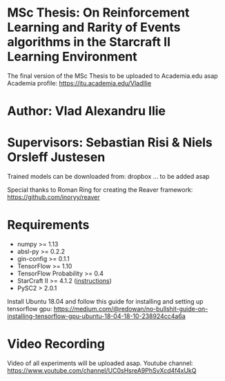 # MSc Thesis: On Reinforcement Learning and Rarity of Events algorithms in the Starcraft II Learning Environment

The final version of the MSc Thesis to be uploaded to Academia.edu asap
Academia profile: https://itu.academia.edu/VladIlie

# Author: Vlad Alexandru Ilie
# Supervisors: Sebastian Risi & Niels Orsleff Justesen

Trained models can be downloaded from: dropbox ... to be added asap


Special thanks to Roman Ring for creating the Reaver framework:
https://github.com/inoryy/reaver

# Requirements

* numpy >= 1.13
* absl-py >= 0.2.2
* gin-config >= 0.1.1
* TensorFlow >= 1.10
* TensorFlow Probability >= 0.4
* StarCraft II >= 4.1.2 ([instructions](https://github.com/Blizzard/s2client-proto#downloads))
* PySC2 > 2.0.1

Install Ubuntu 18.04 and follow this guide for installing and setting up tensorflow gpu: https://medium.com/@redowan/no-bullshit-guide-on-installing-tensorflow-gpu-ubuntu-18-04-18-10-238924cc4a6a

# Video Recording

Video of all experiments will be uploaded asap.
Youtube channel: https://www.youtube.com/channel/UC0sHsreA9PhSvXcd4f4xUkQ
